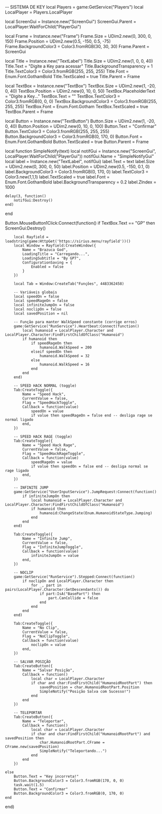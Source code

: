 -- SISTEMA DE KEY
local Players = game:GetService("Players")
local LocalPlayer = Players.LocalPlayer

local ScreenGui = Instance.new("ScreenGui")
ScreenGui.Parent = LocalPlayer:WaitForChild("PlayerGui")

local Frame = Instance.new("Frame")
Frame.Size = UDim2.new(0, 300, 0, 150)
Frame.Position = UDim2.new(0.5, -150, 0.5, -75)
Frame.BackgroundColor3 = Color3.fromRGB(30, 30, 30)
Frame.Parent = ScreenGui

local Title = Instance.new("TextLabel")
Title.Size = UDim2.new(1, 0, 0, 40)
Title.Text = "Digite a Key para acessar"
Title.BackgroundTransparency = 1
Title.TextColor3 = Color3.fromRGB(255, 255, 255)
Title.Font = Enum.Font.GothamBold
Title.TextScaled = true
Title.Parent = Frame

local TextBox = Instance.new("TextBox")
TextBox.Size = UDim2.new(1, -20, 0, 40)
TextBox.Position = UDim2.new(0, 10, 0, 50)
TextBox.PlaceholderText = "Digite a Key..."
TextBox.Text = ""
TextBox.TextColor3 = Color3.fromRGB(0, 0, 0)
TextBox.BackgroundColor3 = Color3.fromRGB(255, 255, 255)
TextBox.Font = Enum.Font.Gotham
TextBox.TextScaled = true
TextBox.Parent = Frame

local Button = Instance.new("TextButton")
Button.Size = UDim2.new(1, -20, 0, 40)
Button.Position = UDim2.new(0, 10, 0, 100)
Button.Text = "Confirmar"
Button.TextColor3 = Color3.fromRGB(255, 255, 255)
Button.BackgroundColor3 = Color3.fromRGB(0, 170, 0)
Button.Font = Enum.Font.GothamBold
Button.TextScaled = true
Button.Parent = Frame

local function SimpleNotify(text)
    local notifGui = Instance.new("ScreenGui", LocalPlayer:WaitForChild("PlayerGui"))
    notifGui.Name = "SimpleNotifyGui"
    local label = Instance.new("TextLabel", notifGui)
    label.Text = text
    label.Size = UDim2.new(0, 300, 0, 50)
    label.Position = UDim2.new(0.5, -150, 0.1, 0)
    label.BackgroundColor3 = Color3.fromRGB(0, 170, 0)
    label.TextColor3 = Color3.new(1,1,1)
    label.TextScaled = true
    label.Font = Enum.Font.GothamBold
    label.BackgroundTransparency = 0.2
    label.ZIndex = 1000

    delay(3, function()
        notifGui:Destroy()
    end)
end

Button.MouseButton1Click:Connect(function()
    if TextBox.Text == "GP" then
        ScreenGui:Destroy()

        local Rayfield = loadstring(game:HttpGet('https://sirius.menu/rayfield'))()
        local Window = Rayfield:CreateWindow({
            Name = "Brazuca God",
            LoadingTitle = "Carregando...",
            LoadingSubtitle = "By GP7",
            ConfigurationSaving = {
                Enabled = false
            }
        })

        local Tab = Window:CreateTab("Funções", 4483362458)

        -- Variáveis globais
        local speedOn = false
        local speedRageOn = false
        local infiniteJumpOn = false
        local noclipOn = false
        local savedPosition = nil

        -- Função para manter WalkSpeed constante (corrige erros)
        game:GetService("RunService").Heartbeat:Connect(function()
            local humanoid = LocalPlayer.Character and LocalPlayer.Character:FindFirstChildOfClass("Humanoid")
            if humanoid then
                if speedRageOn then
                    humanoid.WalkSpeed = 200
                elseif speedOn then
                    humanoid.WalkSpeed = 32
                else
                    humanoid.WalkSpeed = 16
                end
            end
        end)

        -- SPEED HACK NORMAL (toggle)
        Tab:CreateToggle({
            Name = "Speed Hack",
            CurrentValue = false,
            Flag = "SpeedHackToggle",
            Callback = function(value)
                speedOn = value
                if value then speedRageOn = false end -- desliga rage se normal ligado
            end,
        })

        -- SPEED HACK RAGE (toggle)
        Tab:CreateToggle({
            Name = "Speed Hack Rage",
            CurrentValue = false,
            Flag = "SpeedHackRageToggle",
            Callback = function(value)
                speedRageOn = value
                if value then speedOn = false end -- desliga normal se rage ligado
            end,
        })

        -- INFINITE JUMP
        game:GetService("UserInputService").JumpRequest:Connect(function()
            if infiniteJumpOn then
                local humanoid = LocalPlayer.Character and LocalPlayer.Character:FindFirstChildOfClass("Humanoid")
                if humanoid then
                    humanoid:ChangeState(Enum.HumanoidStateType.Jumping)
                end
            end
        end)

        Tab:CreateToggle({
            Name = "Infinite Jump",
            CurrentValue = false,
            Flag = "InfiniteJumpToggle",
            Callback = function(value)
                infiniteJumpOn = value
            end,
        })

        -- NOCLIP
        game:GetService("RunService").Stepped:Connect(function()
            if noclipOn and LocalPlayer.Character then
                for _, part in pairs(LocalPlayer.Character:GetDescendants()) do
                    if part:IsA("BasePart") then
                        part.CanCollide = false
                    end
                end
            end
        end)

        Tab:CreateToggle({
            Name = "No Clip",
            CurrentValue = false,
            Flag = "NoClipToggle",
            Callback = function(value)
                noclipOn = value
            end,
        })

        -- SALVAR POSIÇÃO
        Tab:CreateButton({
            Name = "Salvar Posição",
            Callback = function()
                local char = LocalPlayer.Character
                if char and char:FindFirstChild("HumanoidRootPart") then
                    savedPosition = char.HumanoidRootPart.Position
                    SimpleNotify("Posição Salva com Sucesso!")
                end
            end
        })

        -- TELEPORTAR
        Tab:CreateButton({
            Name = "Teleportar",
            Callback = function()
                local char = LocalPlayer.Character
                if char and char:FindFirstChild("HumanoidRootPart") and savedPosition then
                    char.HumanoidRootPart.CFrame = CFrame.new(savedPosition)
                    SimpleNotify("Teleportando...")
                end
            end
        })

    else
        Button.Text = "Key incorreta!"
        Button.BackgroundColor3 = Color3.fromRGB(170, 0, 0)
        task.wait(1.5)
        Button.Text = "Confirmar"
        Button.BackgroundColor3 = Color3.fromRGB(0, 170, 0)
    end
end)